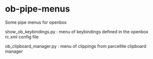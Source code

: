 ob-pipe-menus
=============

Some pipe menus for openbox

show_ob_keybindings.py : menu of keybindings defined in the openbox rc.xml config file

ob_clipboard_manager.py : menu of clippings from parcellite clipboard manager
